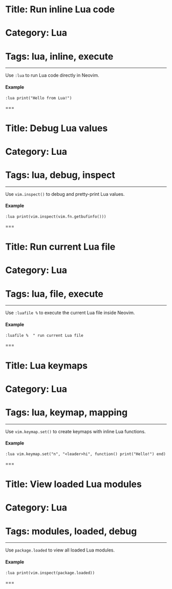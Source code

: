 # Title: Run inline Lua code
# Category: Lua
# Tags: lua, inline, execute
---
Use `:lua` to run Lua code directly in Neovim.

#### Example

```vim
:lua print("Hello from Lua!")
```
===
# Title: Debug Lua values
# Category: Lua
# Tags: lua, debug, inspect
---
Use `vim.inspect()` to debug and pretty-print Lua values.

#### Example

```vim
:lua print(vim.inspect(vim.fn.getbufinfo()))
```
===
# Title: Run current Lua file
# Category: Lua
# Tags: lua, file, execute
---
Use `:luafile %` to execute the current Lua file inside Neovim.

#### Example

```vim
:luafile %  " run current Lua file
```
===
# Title: Lua keymaps
# Category: Lua
# Tags: lua, keymap, mapping
---
Use `vim.keymap.set()` to create keymaps with inline Lua functions.

#### Example

```vim
:lua vim.keymap.set("n", "<leader>hi", function() print("Hello!") end)
```
===
# Title: View loaded Lua modules
# Category: Lua
# Tags: modules, loaded, debug
---
Use `package.loaded` to view all loaded Lua modules.

#### Example

```vim
:lua print(vim.inspect(package.loaded))
```
===